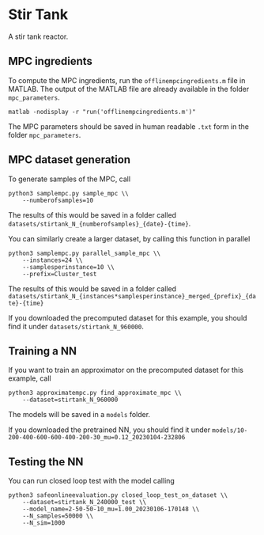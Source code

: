 # Stir Tank
A stir tank reactor.

## MPC ingredients
To compute the MPC ingredients, run the `offlinempcingredients.m` file in MATLAB.
The output of the MATLAB file are already available in the folder `mpc_parameters`.

```
matlab -nodisplay -r "run('offlinempcingredients.m')"
```

The MPC parameters should be saved in human readable `.txt` form in the folder `mpc_parameters`.

## MPC dataset generation
To generate samples of the MPC, call
```
python3 samplempc.py sample_mpc \\
    --numberofsamples=10
```
The results of this would be saved in a folder called `datasets/stirtank_N_{numberofsamples}_{date}-{time}`.


You can similarly create a larger dataset, by calling this function in parallel
```
python3 samplempc.py parallel_sample_mpc \\
    --instances=24 \\
    --samplesperinstance=10 \\
    --prefix=Cluster_test
```
The results of this would be saved in a folder called `datasets/stirtank_N_{instances*samplesperinstance}_merged_{prefix}_{date}-{time}`

If you downloaded the precomputed dataset for this example, you should find it under `datasets/stirtank_N_960000`.

## Training a NN

If you want to train an approximator on the precomputed dataset for this example, call
```
python3 approximatempc.py find_approximate_mpc \\
    --dataset=stirtank_N_960000
```
The models will be saved in a `models` folder.

If you downloaded the pretrained NN, you should find it under `models/10-200-400-600-600-400-200-30_mu=0.12_20230104-232806`

## Testing the NN
You can run closed loop test with the model calling
```
python3 safeonlineevaluation.py closed_loop_test_on_dataset \\
    --dataset=stirtank_N_240000_test \\
    --model_name=2-50-50-10_mu=1.00_20230106-170148 \\
    --N_samples=50000 \\
    --N_sim=1000
```